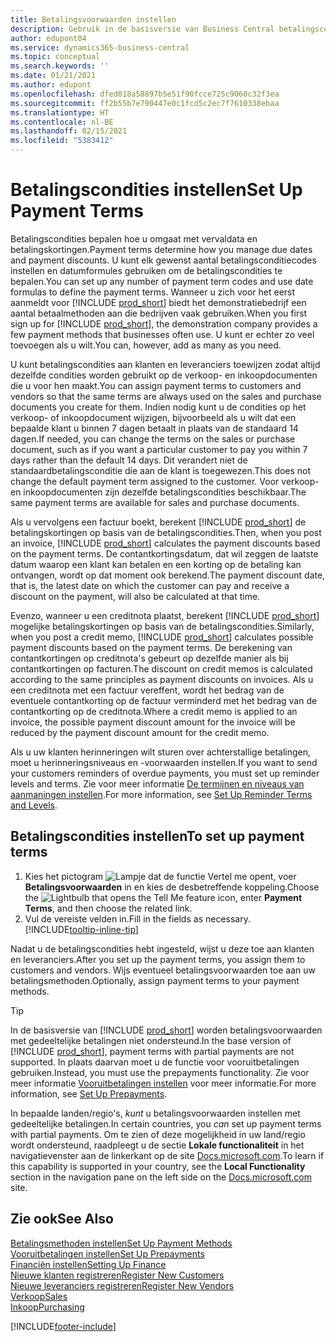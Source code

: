```yaml
---
title: Betalingsvoorwaarden instellen
description: Gebruik in de basisversie van Business Central betalingscondities om vervaldatums en betalingskortingen te beheren.
author: edupont04
ms.service: dynamics365-business-central
ms.topic: conceptual
ms.search.keywords: ''
ms.date: 01/21/2021
ms.author: edupont
ms.openlocfilehash: dfed018a58897b5e51f90fcce725c9060c32f3ea
ms.sourcegitcommit: ff2b55b7e790447e0c1fcd5c2ec7f7610338ebaa
ms.translationtype: HT
ms.contentlocale: nl-BE
ms.lasthandoff: 02/15/2021
ms.locfileid: "5383412"
---
```

# <a name="set-up-payment-terms"></a><span data-ttu-id="13e63-103">Betalingscondities instellen</span><span class="sxs-lookup"><span data-stu-id="13e63-103">Set Up Payment Terms</span></span>

<span data-ttu-id="13e63-104">Betalingscondities bepalen hoe u omgaat met vervaldata en betalingskortingen.</span><span class="sxs-lookup"><span data-stu-id="13e63-104">Payment terms determine how you manage due dates and payment discounts.</span></span> <span data-ttu-id="13e63-105">U kunt elk gewenst aantal betalingsconditiecodes instellen en datumformules gebruiken om de betalingscondities te bepalen.</span><span class="sxs-lookup"><span data-stu-id="13e63-105">You can set up any number of payment term codes and use date formulas to define the payment terms.</span></span> <span data-ttu-id="13e63-106">Wanneer u zich voor het eerst aanmeldt voor [!INCLUDE [prod_short](includes/prod_short.md)] biedt het demonstratiebedrijf een aantal betaalmethoden aan die bedrijven vaak gebruiken.</span><span class="sxs-lookup"><span data-stu-id="13e63-106">When you first sign up for [!INCLUDE [prod_short](includes/prod_short.md)], the demonstration company provides a few payment methods that businesses often use.</span></span> <span data-ttu-id="13e63-107">U kunt er echter zo veel toevoegen als u wilt.</span><span class="sxs-lookup"><span data-stu-id="13e63-107">You can, however, add as many as you need.</span></span>  

<span data-ttu-id="13e63-108">U kunt betalingscondities aan klanten en leveranciers toewijzen zodat altijd dezelfde condities worden gebruikt op de verkoop- en inkoopdocumenten die u voor hen maakt.</span><span class="sxs-lookup"><span data-stu-id="13e63-108">You can assign payment terms to customers and vendors so that the same terms are always used on the sales and purchase documents you create for them.</span></span> <span data-ttu-id="13e63-109">Indien nodig kunt u de condities op het verkoop- of inkoopdocument wijzigen, bijvoorbeeld als u wilt dat een bepaalde klant u binnen 7 dagen betaalt in plaats van de standaard 14 dagen.</span><span class="sxs-lookup"><span data-stu-id="13e63-109">If needed, you can change the terms on the sales or purchase document, such as if you want a particular customer to pay you within 7 days rather than the default 14 days.</span></span> <span data-ttu-id="13e63-110">Dit verandert niet de standaardbetalingsconditie die aan de klant is toegewezen.</span><span class="sxs-lookup"><span data-stu-id="13e63-110">This does not change the default payment term assigned to the customer.</span></span> <span data-ttu-id="13e63-111">Voor verkoop- en inkoopdocumenten zijn dezelfde betalingscondities beschikbaar.</span><span class="sxs-lookup"><span data-stu-id="13e63-111">The same payment terms are available for sales and purchase documents.</span></span>

<span data-ttu-id="13e63-112">Als u vervolgens een factuur boekt, berekent [!INCLUDE [prod_short](includes/prod_short.md)] de betalingskortingen op basis van de betalingscondities.</span><span class="sxs-lookup"><span data-stu-id="13e63-112">Then, when you post an invoice, [!INCLUDE [prod_short](includes/prod_short.md)] calculates the payment discounts based on the payment terms.</span></span> <span data-ttu-id="13e63-113">De contantkortingsdatum, dat wil zeggen de laatste datum waarop een klant kan betalen en een korting op de betaling kan ontvangen, wordt op dat moment ook berekend.</span><span class="sxs-lookup"><span data-stu-id="13e63-113">The payment discount date, that is, the latest date on which the customer can pay and receive a discount on the payment, will also be calculated at that time.</span></span>  

<span data-ttu-id="13e63-114">Evenzo, wanneer u een creditnota plaatst, berekent [!INCLUDE [prod_short](includes/prod_short.md)] mogelijke betalingskortingen op basis van de betalingscondities.</span><span class="sxs-lookup"><span data-stu-id="13e63-114">Similarly, when you post a credit memo, [!INCLUDE [prod_short](includes/prod_short.md)] calculates possible payment discounts based on the payment terms.</span></span> <span data-ttu-id="13e63-115">De berekening van contantkortingen op creditnota's gebeurt op dezelfde manier als bij contantkortingen op facturen.</span><span class="sxs-lookup"><span data-stu-id="13e63-115">The discount on credit memos is calculated according to the same principles as payment discounts on invoices.</span></span> <span data-ttu-id="13e63-116">Als u een creditnota met een factuur vereffent, wordt het bedrag van de eventuele contantkorting op de factuur verminderd met het bedrag van de contantkorting op de creditnota.</span><span class="sxs-lookup"><span data-stu-id="13e63-116">Where a credit memo is applied to an invoice, the possible payment discount amount for the invoice will be reduced by the payment discount amount for the credit memo.</span></span>  

<span data-ttu-id="13e63-117">Als u uw klanten herinneringen wilt sturen over achterstallige betalingen, moet u herinneringsniveaus en -voorwaarden instellen.</span><span class="sxs-lookup"><span data-stu-id="13e63-117">If you want to send your customers reminders of overdue payments, you must set up reminder levels and terms.</span></span> <span data-ttu-id="13e63-118">Zie voor meer informatie [De termijnen en niveaus van aanmaningen instellen](finance-setup-reminders.md).</span><span class="sxs-lookup"><span data-stu-id="13e63-118">For more information, see [Set Up Reminder Terms and Levels](finance-setup-reminders.md).</span></span>  

## <a name="to-set-up-payment-terms"></a><span data-ttu-id="13e63-119">Betalingscondities instellen</span><span class="sxs-lookup"><span data-stu-id="13e63-119">To set up payment terms</span></span>

1. <span data-ttu-id="13e63-120">Kies het pictogram ![Lampje dat de functie Vertel me opent](media/ui-search/search_small.png "Vertel me wat u wilt doen"), voer **Betalingsvoorwaarden** in en kies de desbetreffende koppeling.</span><span class="sxs-lookup"><span data-stu-id="13e63-120">Choose the ![Lightbulb that opens the Tell Me feature](media/ui-search/search_small.png "Tell me what you want to do") icon, enter **Payment Terms**, and then choose the related link.</span></span>  
2. <span data-ttu-id="13e63-121">Vul de vereiste velden in.</span><span class="sxs-lookup"><span data-stu-id="13e63-121">Fill in the fields as necessary.</span></span> [!INCLUDE[tooltip-inline-tip](includes/tooltip-inline-tip_md.md)]  

<span data-ttu-id="13e63-122">Nadat u de betalingscondities hebt ingesteld, wijst u deze toe aan klanten en leveranciers.</span><span class="sxs-lookup"><span data-stu-id="13e63-122">After you set up the payment terms, you assign them to customers and vendors.</span></span> <span data-ttu-id="13e63-123">Wijs eventueel betalingsvoorwaarden toe aan uw betalingsmethoden.</span><span class="sxs-lookup"><span data-stu-id="13e63-123">Optionally, assign payment terms to your payment methods.</span></span>  

> [!TIP]
> <span data-ttu-id="13e63-124">In de basisversie van [!INCLUDE [prod_short](includes/prod_short.md)] worden betalingsvoorwaarden met gedeeltelijke betalingen niet ondersteund.</span><span class="sxs-lookup"><span data-stu-id="13e63-124">In the base version of [!INCLUDE [prod_short](includes/prod_short.md)], payment terms with partial payments are not supported.</span></span> <span data-ttu-id="13e63-125">In plaats daarvan moet u de functie voor vooruitbetalingen gebruiken.</span><span class="sxs-lookup"><span data-stu-id="13e63-125">Instead, you must use the prepayments functionality.</span></span> <span data-ttu-id="13e63-126">Zie voor meer informatie [Vooruitbetalingen instellen](finance-set-up-prepayments.md) voor meer informatie.</span><span class="sxs-lookup"><span data-stu-id="13e63-126">For more information, see [Set Up Prepayments](finance-set-up-prepayments.md).</span></span>
>
> <span data-ttu-id="13e63-127">In bepaalde landen/regio's, *kunt* u betalingsvoorwaarden instellen met gedeeltelijke betalingen.</span><span class="sxs-lookup"><span data-stu-id="13e63-127">In certain countries, you *can* set up payment terms with partial payments.</span></span> <span data-ttu-id="13e63-128">Om te zien of deze mogelijkheid in uw land/regio wordt ondersteund, raadpleegt u de sectie **Lokale functionaliteit** in het navigatievenster aan de linkerkant op de site [Docs.microsoft.com](about-localization.md).</span><span class="sxs-lookup"><span data-stu-id="13e63-128">To learn if this capability is supported in your country, see the **Local Functionality** section in the navigation pane on the left side on the [Docs.microsoft.com](about-localization.md) site.</span></span>

## <a name="see-also"></a><span data-ttu-id="13e63-129">Zie ook</span><span class="sxs-lookup"><span data-stu-id="13e63-129">See Also</span></span>

[<span data-ttu-id="13e63-130">Betalingsmethoden instellen</span><span class="sxs-lookup"><span data-stu-id="13e63-130">Set Up Payment Methods</span></span>](finance-payment-methods.md)  
[<span data-ttu-id="13e63-131">Vooruitbetalingen instellen</span><span class="sxs-lookup"><span data-stu-id="13e63-131">Set Up Prepayments</span></span>](finance-set-up-prepayments.md)  
[<span data-ttu-id="13e63-132">Financiën instellen</span><span class="sxs-lookup"><span data-stu-id="13e63-132">Setting Up Finance</span></span>](finance-setup-finance.md)  
[<span data-ttu-id="13e63-133">Nieuwe klanten registreren</span><span class="sxs-lookup"><span data-stu-id="13e63-133">Register New Customers</span></span>](sales-how-register-new-customers.md)  
[<span data-ttu-id="13e63-134">Nieuwe leveranciers registreren</span><span class="sxs-lookup"><span data-stu-id="13e63-134">Register New Vendors</span></span>](purchasing-how-register-new-vendors.md)  
[<span data-ttu-id="13e63-135">Verkoop</span><span class="sxs-lookup"><span data-stu-id="13e63-135">Sales</span></span>](sales-manage-sales.md)  
[<span data-ttu-id="13e63-136">Inkoop</span><span class="sxs-lookup"><span data-stu-id="13e63-136">Purchasing</span></span>](purchasing-manage-purchasing.md)  


[!INCLUDE[footer-include](includes/footer-banner.md)]